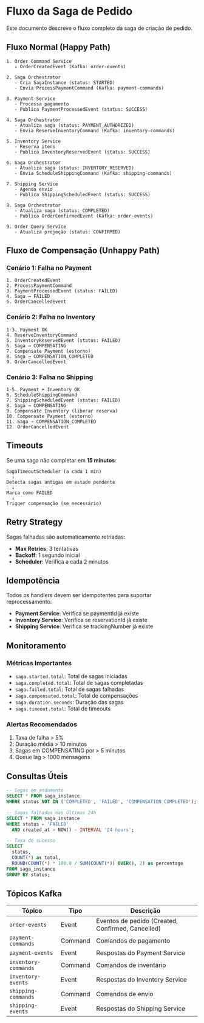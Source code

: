 # Fluxo da Saga de Pedido

Este documento descreve o fluxo completo da saga de criação de pedido.

## Fluxo Normal (Happy Path)

```
1. Order Command Service
   ↓ OrderCreatedEvent (Kafka: order-events)
   
2. Saga Orchestrator
   - Cria SagaInstance (status: STARTED)
   - Envia ProcessPaymentCommand (Kafka: payment-commands)
   
3. Payment Service
   - Processa pagamento
   - Publica PaymentProcessedEvent (status: SUCCESS)
   
4. Saga Orchestrator
   - Atualiza saga (status: PAYMENT_AUTHORIZED)
   - Envia ReserveInventoryCommand (Kafka: inventory-commands)
   
5. Inventory Service
   - Reserva itens
   - Publica InventoryReservedEvent (status: SUCCESS)
   
6. Saga Orchestrator
   - Atualiza saga (status: INVENTORY_RESERVED)
   - Envia ScheduleShippingCommand (Kafka: shipping-commands)
   
7. Shipping Service
   - Agenda envio
   - Publica ShippingScheduledEvent (status: SUCCESS)
   
8. Saga Orchestrator
   - Atualiza saga (status: COMPLETED)
   - Publica OrderConfirmedEvent (Kafka: order-events)
   
9. Order Query Service
   - Atualiza projeção (status: CONFIRMED)
```

## Fluxo de Compensação (Unhappy Path)

### Cenário 1: Falha no Payment

```
1. OrderCreatedEvent
2. ProcessPaymentCommand
3. PaymentProcessedEvent (status: FAILED)
4. Saga → FAILED
5. OrderCancelledEvent
```

### Cenário 2: Falha no Inventory

```
1-3. Payment OK
4. ReserveInventoryCommand
5. InventoryReservedEvent (status: FAILED)
6. Saga → COMPENSATING
7. Compensate Payment (estorno)
8. Saga → COMPENSATION_COMPLETED
9. OrderCancelledEvent
```

### Cenário 3: Falha no Shipping

```
1-5. Payment + Inventory OK
6. ScheduleShippingCommand
7. ShippingScheduledEvent (status: FAILED)
8. Saga → COMPENSATING
9. Compensate Inventory (liberar reserva)
10. Compensate Payment (estorno)
11. Saga → COMPENSATION_COMPLETED
12. OrderCancelledEvent
```

## Timeouts

Se uma saga não completar em **15 minutos**:

```
SagaTimeoutScheduler (a cada 1 min)
  ↓
Detecta sagas antigas em estado pendente
  ↓
Marca como FAILED
  ↓
Trigger compensação (se necessário)
```

## Retry Strategy

Sagas falhadas são automaticamente retriadas:

- **Max Retries**: 3 tentativas
- **Backoff**: 1 segundo inicial
- **Scheduler**: Verifica a cada 2 minutos

## Idempotência

Todos os handlers devem ser idempotentes para suportar reprocessamento:

- **Payment Service**: Verifica se paymentId já existe
- **Inventory Service**: Verifica se reservationId já existe
- **Shipping Service**: Verifica se trackingNumber já existe

## Monitoramento

### Métricas Importantes

- `saga.started.total`: Total de sagas iniciadas
- `saga.completed.total`: Total de sagas completadas
- `saga.failed.total`: Total de sagas falhadas
- `saga.compensated.total`: Total de compensações
- `saga.duration.seconds`: Duração das sagas
- `saga.timeout.total`: Total de timeouts

### Alertas Recomendados

1. Taxa de falha > 5%
2. Duração média > 10 minutos
3. Sagas em COMPENSATING por > 5 minutos
4. Queue lag > 1000 mensagens

## Consultas Úteis

```sql
-- Sagas em andamento
SELECT * FROM saga_instance 
WHERE status NOT IN ('COMPLETED', 'FAILED', 'COMPENSATION_COMPLETED');

-- Sagas falhadas nas últimas 24h
SELECT * FROM saga_instance 
WHERE status = 'FAILED' 
  AND created_at > NOW() - INTERVAL '24 hours';

-- Taxa de sucesso
SELECT 
  status,
  COUNT(*) as total,
  ROUND(COUNT(*) * 100.0 / SUM(COUNT(*)) OVER(), 2) as percentage
FROM saga_instance
GROUP BY status;
```

## Tópicos Kafka

| Tópico | Tipo | Descrição |
|--------|------|-----------|
| `order-events` | Event | Eventos de pedido (Created, Confirmed, Cancelled) |
| `payment-commands` | Command | Comandos de pagamento |
| `payment-events` | Event | Respostas do Payment Service |
| `inventory-commands` | Command | Comandos de inventário |
| `inventory-events` | Event | Respostas do Inventory Service |
| `shipping-commands` | Command | Comandos de envio |
| `shipping-events` | Event | Respostas do Shipping Service |

